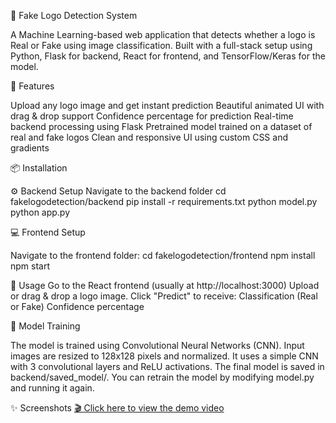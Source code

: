 🧠 Fake Logo Detection System

A Machine Learning-based web application that detects whether a logo is Real or Fake using image classification. Built with a full-stack setup using Python, Flask for backend, React for frontend, and TensorFlow/Keras for the model.

🌟 Features

Upload any logo image and get instant prediction
Beautiful animated UI with drag & drop support
Confidence percentage for prediction
Real-time backend processing using Flask
Pretrained model trained on a dataset of real and fake logos
Clean and responsive UI using custom CSS and gradients

📦 Installation

⚙️ Backend Setup
Navigate to the backend folder
cd fakelogodetection/backend
pip install -r requirements.txt
python model.py
python app.py

💻 Frontend Setup

Navigate to the frontend folder:
cd fakelogodetection/frontend
npm install
npm start

📄 Usage
Go to the React frontend (usually at http://localhost:3000)
Upload or drag & drop a logo image.
Click "Predict" to receive:
Classification (Real or Fake)
Confidence percentage

🧠 Model Training

The model is trained using Convolutional Neural Networks (CNN).
Input images are resized to 128x128 pixels and normalized.
It uses a simple CNN with 3 convolutional layers and ReLU activations.
The final model is saved in backend/saved_model/.
You can retrain the model by modifying model.py and running it again.

✨ Screenshots
[🎬 Click here to view the demo video](./assets/fake_logo_detection.mp4)
